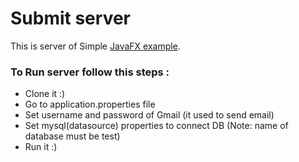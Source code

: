# Submit server
This is server of Simple [JavaFX example](https://github.com/parsa-script/JavaFX-Sample).
### To Run server follow this steps :
* Clone it :)
* Go to application.properties file
* Set username and password of Gmail (it used to send email)
* Set mysql(datasource) properties to connect DB (Note: name of database must be test)
* Run it :)

